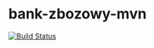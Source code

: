 # bank-zbozowy-mvn
[![Build Status](https://travis-ci.com/JoannaBrnk/bank-zbozowy-mvn.svg?branch=main)](https://travis-ci.com/JoannaBrnk/bank-zbozowy-mvn)
